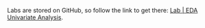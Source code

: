 <br><br>

Labs are stored on GitHub, so follow the link to get there: [Lab | EDA Univariate Analysis](https://github.com/data-bootcamp-v4/lab-eda-univariate).
